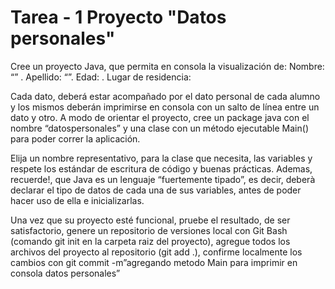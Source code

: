 # Tarea - 1 Proyecto "Datos personales"

Cree un proyecto Java, que permita en consola la visualización de:
Nombre: “” .
Apellido: “”.
Edad: .
Lugar de residencia:

Cada dato, deberá estar acompañado por el dato personal de cada alumno y los mismos
deberán imprimirse en consola con un salto de línea entre un dato y otro.
A modo de orientar el proyecto, cree un package java con el nombre “datospersonales” y una
clase con un método ejecutable Main() para poder correr la aplicación.

Elija un nombre representativo, para la clase que necesita, las variables y respete los estándar
de escritura de código y buenas prácticas. Ademas, recuerde!, que Java es un lenguaje
“fuertemente tipado”, es decir, deberà declarar el tipo de datos de cada una de sus variables,
antes de poder hacer uso de ella e inicializarlas.

Una vez que su proyecto esté funcional, pruebe el resultado, de ser satisfactorio, genere un
repositorio de versiones local con Git Bash (comando git init en la carpeta raiz del proyecto),
agregue todos los archivos del proyecto al repositorio (git add .), confirme localmente los
cambios con git commit -m”agregando metodo Main para imprimir en consola datos personales”
